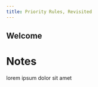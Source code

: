 ```yaml
---
title: Priority Rules, Revisited
---
```


<link href='https://netdna.bootstrapcdn.com/font-awesome/4.2.0/css/font-awesome.css' rel='stylesheet' type='text/css'>
<link href='https://maxcdn.bootstrapcdn.com/bootstrap/3.2.0/css/bootstrap.min.css' rel='stylesheet' type='text/css'>
<link href='css/metricsgraphics.css' rel='stylesheet' type='text/css'>
<script src='https://ajax.googleapis.com/ajax/libs/jquery/1.11.1/jquery.min.js'></script>
<script src='https://cdnjs.cloudflare.com/ajax/libs/d3/3.4.11/d3.min.js' charset='utf-8'></script>
<script src='js/metricsgraphics.min.js'></script>

<script src='js/main.js'></script>

Welcome
-------

<!-- <script>
    d3.json('data/ufo-sightings.json', function(data) {
        data_graphic({
            title: "UFO Sightings",
            description: "Yearly UFO sightings from the year 1945 to 2010.",
            data: data,
            width: 650,
            height: 150,
            target: '#ufo-sightings',
            x_accessor: 'year',
            y_accessor: 'sightings',
            markers: [{'year': 1964, 'label': '"The Creeping Terror" released'}]
        })
    })
</script> -->

<!-- <div class='container' style='width: 680px'> -->

<div id='ufo-sightings'></div>

<!-- </div> -->

Notes
=====
lorem ipsum dolor sit amet